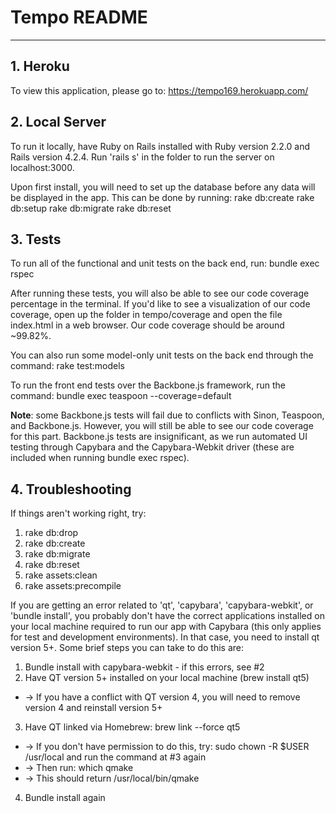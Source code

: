 # Tempo README
---

## 1. Heroku
To view this application, please go to: https://tempo169.herokuapp.com/


## 2. Local Server
To run it locally, have Ruby on Rails installed with Ruby version 2.2.0 and Rails version 4.2.4. Run 'rails s' in the folder to run the server on localhost:3000.

Upon first install, you will need to set up the database before any data will be displayed in the app. This can be done by running:
	rake db:create
	rake db:setup
	rake db:migrate
	rake db:reset


## 3. Tests
To run all of the functional and unit tests on the back end, run:
	bundle exec rspec
	
After running these tests, you will also be able to see our code coverage percentage in the terminal. If you'd like to see a visualization of our code coverage, open up the folder in tempo/coverage and open the file index.html in a web browser. Our code coverage should be around ~99.82%.

You can also run some model-only unit tests on the back end through the command:
	rake test:models

To run the front end tests over the Backbone.js framework, run the command:
	bundle exec teaspoon --coverage=default

**Note**: some Backbone.js tests will fail due to conflicts with Sinon, Teaspoon, and Backbone.js. However, you will
still be able to see our code coverage for this part. Backbone.js tests are insignificant, as we run automated UI testing through Capybara and the Capybara-Webkit driver (these are included when running bundle exec rspec).


## 4. Troubleshooting
If things aren't working right, try:
1. rake db:drop
2. rake db:create
3. rake db:migrate
4. rake db:reset
5. rake assets:clean
6. rake assets:precompile

If you are getting an error related to 'qt', 'capybara', 'capybara-webkit', or 'bundle install', you probably don't have the correct applications installed on your local machine required to run our app with Capybara (this only applies for test and development environments). In that case, you need to install qt version 5+. Some brief steps you can take to do this are:
	
1. Bundle install with capybara-webkit - if this errors, see #2
2. Have QT version 5+ installed on your local machine (brew install qt5)
  * -> If you have a conflict with QT version 4, you will need to remove version 4 and reinstall version 5+
3. Have QT linked via Homebrew: brew link --force qt5
  * -> If you don't have permission to do this, try: sudo chown -R $USER /usr/local    and run the command at #3 again
  * -> Then run: which qmake
  * -> This should return /usr/local/bin/qmake
4. Bundle install again 

